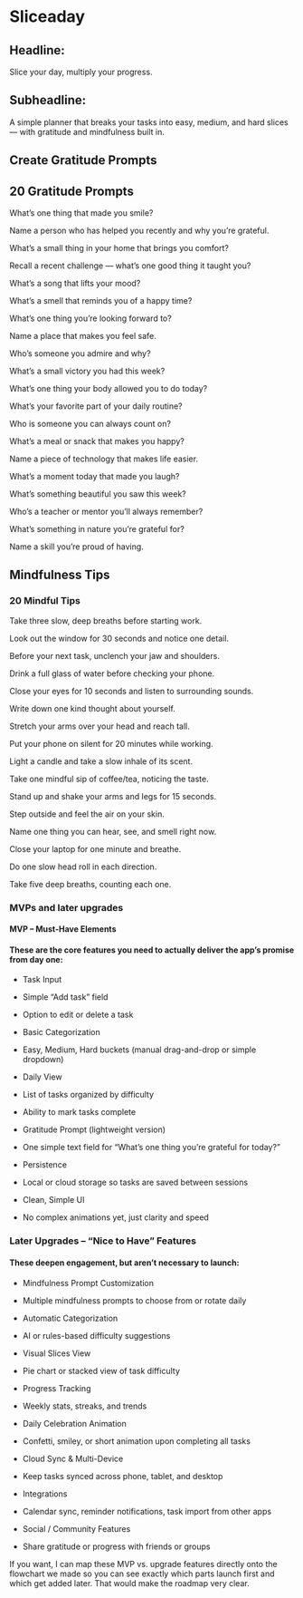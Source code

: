# Sliceaday 


## Headline:
Slice your day, multiply your progress.

## Subheadline:
A simple planner that breaks your tasks into easy, medium, and hard slices — with gratitude and mindfulness built in.


## Create Gratitude Prompts

## 20 Gratitude Prompts
What’s one thing that made you smile?


Name a person who has helped you recently and why you’re grateful.


What’s a small thing in your home that brings you comfort?


Recall a recent challenge — what’s one good thing it taught you?


What’s a song that lifts your mood?


What’s a smell that reminds you of a happy time?


What’s one thing you’re looking forward to?


Name a place that makes you feel safe.


Who’s someone you admire and why?


What’s a small victory you had this week?


What’s one thing your body allowed you to do today?


What’s your favorite part of your daily routine?


Who is someone you can always count on?


What’s a meal or snack that makes you happy?


Name a piece of technology that makes life easier.


What’s a moment today that made you laugh?


What’s something beautiful you saw this week?

Who’s a teacher or mentor you’ll always remember?


What’s something in nature you’re grateful for?


Name a skill you’re proud of having.

## Mindfulness Tips

### 20 Mindful Tips
Take three slow, deep breaths before starting work.


Look out the window for 30 seconds and notice one detail.


Before your next task, unclench your jaw and shoulders.


Drink a full glass of water before checking your phone.


Close your eyes for 10 seconds and listen to surrounding sounds.


Write down one kind thought about yourself.


Stretch your arms over your head and reach tall.


Put your phone on silent for 20 minutes while working.


Light a candle and take a slow inhale of its scent.


Take one mindful sip of coffee/tea, noticing the taste.


Stand up and shake your arms and legs for 15 seconds.


Step outside and feel the air on your skin.


Name one thing you can hear, see, and smell right now.


Close your laptop for one minute and breathe.


Do one slow head roll in each direction.


Take five deep breaths, counting each one.

### MVPs and later upgrades


#### MVP – Must-Have Elements
#### These are the core features you need to actually deliver the app’s promise from day one:
* Task Input


* Simple “Add task” field


* Option to edit or delete a task


* Basic Categorization


* Easy, Medium, Hard buckets (manual drag-and-drop or simple dropdown)


* Daily View


* List of tasks organized by difficulty


* Ability to mark tasks complete


* Gratitude Prompt (lightweight version)


* One simple text field for “What’s one thing you’re grateful for today?”


* Persistence


* Local or cloud storage so tasks are saved between sessions


* Clean, Simple UI


* No complex animations yet, just clarity and speed



### Later Upgrades – “Nice to Have” Features
#### These deepen engagement, but aren’t necessary to launch:
* Mindfulness Prompt Customization


* Multiple mindfulness prompts to choose from or rotate daily


* Automatic Categorization


* AI or rules-based difficulty suggestions


* Visual Slices View


* Pie chart or stacked view of task difficulty


* Progress Tracking


* Weekly stats, streaks, and trends


* Daily Celebration Animation


* Confetti, smiley, or short animation upon completing all tasks


* Cloud Sync & Multi-Device


* Keep tasks synced across phone, tablet, and desktop


* Integrations


* Calendar sync, reminder notifications, task import from other apps


* Social / Community Features


* Share gratitude or progress with friends or groups



If you want, I can map these MVP vs. upgrade features directly onto the flowchart we made so you can see exactly which parts launch first and which get added later. That would make the roadmap very clear.



